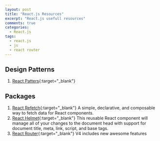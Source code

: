 ```yaml
---
layout: post
title: "React.js Resources"
excerpt: "React.js usefull resources"
comments: true
categories:
  - React.js
tags: 
  - react.js
  - js
  - react router
---
```


## Design Patterns
1. [React Patters](http://reactpatterns.com/){:target="_blank"}

## Packages
1. [React Refetch](https://github.com/heroku/react-refetch){:target="_blank"} A simple, declarative, and composable way to fetch data for React components.
2. [React Helmet](https://github.com/nfl/react-helmet){:target="_blank"} This reusable React component will manage all of your changes to the document head with support for document title, meta, link, script, and base tags.
3. [React Router](https://github.com/ReactTraining/react-router/tree/v4){:target="_blank"} V4 includes new awesome features
